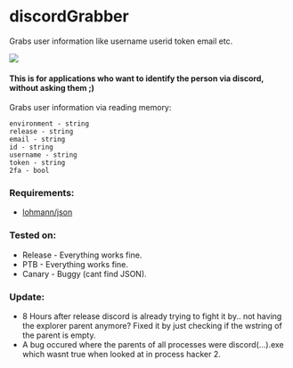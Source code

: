 # discordGrabber
Grabs user information like username userid token email etc. 

<img src="https://jelbrek.icu/kb3x691m.png">

#### This is for applications who want to identify the person via discord, without asking them ;)

Grabs user information via reading memory:
```
environment - string
release - string
email - string
id - string
username - string
token - string
2fa - bool
```
### Requirements:
- [lohmann/json](https://github.com/nlohmann/json)

### Tested on:
- Release - Everything works fine.
- PTB - Everything works fine.
- Canary - Buggy (cant find JSON).
### Update:
- 8 Hours after release discord is already trying to fight it by.. not having the explorer parent anymore?
  Fixed it by just checking if the wstring of the parent is empty.
- A bug occured where the parents of all processes were discord(...).exe 
  which wasnt true when looked at in process hacker 2.
